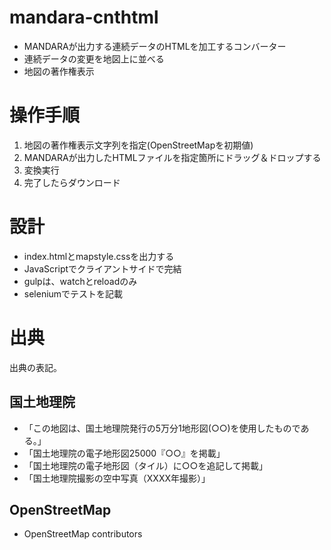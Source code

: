 # mandara-cnthtml
- MANDARAが出力する連続データのHTMLを加工するコンバーター
- 連続データの変更を地図上に並べる
- 地図の著作権表示

# 操作手順
1. 地図の著作権表示文字列を指定(OpenStreetMapを初期値)
2. MANDARAが出力したHTMLファイルを指定箇所にドラッグ＆ドロップする
3. 変換実行
4. 完了したらダウンロード

# 設計
- index.htmlとmapstyle.cssを出力する
- JavaScriptでクライアントサイドで完結
- gulpは、watchとreloadのみ
- seleniumでテストを記載

# 出典
出典の表記。

## 国土地理院
- 「この地図は、国土地理院発行の5万分1地形図(○○)を使用したものである。」
- 「国土地理院の電子地形図25000『○○』を掲載」
- 「国土地理院の電子地形図（タイル）に○○を追記して掲載」
- 「国土地理院撮影の空中写真（XXXX年撮影）」

## OpenStreetMap
- <span class='glyphicon glyphicon-copyright-mark' aria-hidden='true'></span> OpenStreetMap contributors
